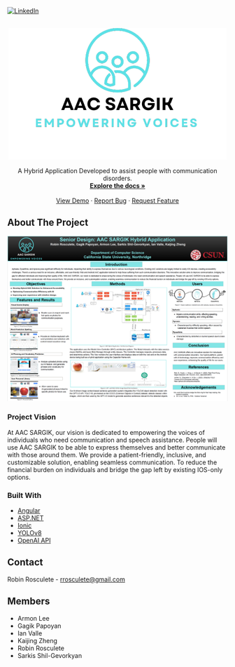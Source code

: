 <!-- Credit For ReadMe Template: https://github.com/othneildrew/Best-README-Template -->

<a name="readme-top"></a>

  [![LinkedIn][linkedin-shield]][linkedin-url]


<!-- PROJECT LOGO -->
<br />
<div align="center">
  <a href="">
    <img src="readme-images/project-logo.png" alt="Logo">
  </a>

  <p align="center">
    A Hybrid Application Developed to assist people with communication disorders.
    <br />
    <a href="https://docs.google.com/document/d/1Vf7a0hJ0Omivf7n4EL5pFZnZP1rVqG8_AveRfo2a9zo/edit#heading=h.gjdgxs"><strong>Explore the docs »</strong></a>
    <br />
    <br />
    <a href="https://drive.google.com/file/d/1rJ1QC9av0s4iPJI5MOAI2n1suzIJdIpK/view?usp=sharing">View Demo</a>
    ·
    <a href="https://github.com/RobinRosculete/AAC-SARGIK/issues/new?labels=bug&template=bug-report---.md">Report Bug</a>
    ·
    <a href="https://github.com/RobinRosculete/AAC-SARGIK/issues/new?labels=enhancement&template=feature-request---.md">Request Feature</a>
  </p>
</div>

<!-- ABOUT THE PROJECT -->
## About The Project

![Project Poster](https://github.com/RobinRosculete/AAC-SARGIK/blob/f190e457d714f996b0de178eb1de86590adad209/readme-images/project-poster.png)

### Project Vision
At AAC SARGIK, our vision is dedicated to empowering the voices of individuals who need communication and speech assistance. People will use AAC SARGIK to be able to express themselves and better communicate with those around them. We provide a patient-friendly, inclusive, and customizable solution, enabling seamless communication. To reduce the financial burden on individuals and bridge the gap left by existing IOS-only options.


### Built With

- [Angular](https://angular.dev/)
- [ASP.NET](https://dotnet.microsoft.com/en-us/apps/aspnet)
- [Ionic](https://ionicframework.com/docs/)
- [YOLOv8](https://docs.ultralytics.com/)
- [OpenAI API](https://openai.com/index/openai-api/)


<!-- CONTACT -->

## Contact

Robin Rosculete - rrosculete@gmail.com



<!-- ACKNOWLEDGMENTS -->

## Members

- Armon Lee
- Gagik Papoyan
- Ian Valle
- Kaijing Zheng
- Robin Rosculete
- Sarkis Shil-Gevorkyan




<!-- MARKDOWN LINKS & IMAGES -->
<!-- https://www.markdownguide.org/basic-syntax/#reference-style-links -->

[linkedin-shield]: https://img.shields.io/badge/-LinkedIn-black.svg?style=for-the-badge&logo=linkedin&colorB=555
[linkedin-url]: https://www.linkedin.com/in/robin-rosculete-b51641202/
[product-screenshot]: images/screenshot.png

